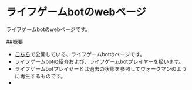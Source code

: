 # ライフゲームbotのwebページ
ライフゲームbotのwebページです。

##概要
+ [こちら](http://www.wetsteam.org/lifegamebot/)で公開している、ライフゲームbotのページです。
+ ライフゲームbotの紹介および、ライフゲームbotプレイヤーを扱います。
+ ライフゲームbotプレイヤーとは過去の状態を参照してウォークマンのように再生するものです。
+ 

